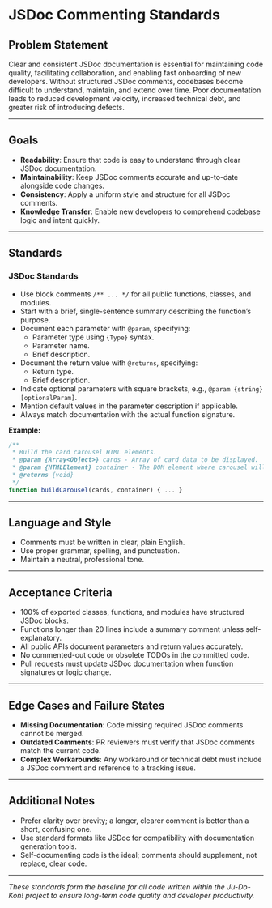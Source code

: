 # JSDoc Commenting Standards

## Problem Statement

Clear and consistent JSDoc documentation is essential for maintaining code quality, facilitating collaboration, and enabling fast onboarding of new developers. Without structured JSDoc comments, codebases become difficult to understand, maintain, and extend over time. Poor documentation leads to reduced development velocity, increased technical debt, and greater risk of introducing defects.

---

## Goals

- **Readability**: Ensure that code is easy to understand through clear JSDoc documentation.
- **Maintainability**: Keep JSDoc comments accurate and up-to-date alongside code changes.
- **Consistency**: Apply a uniform style and structure for all JSDoc comments.
- **Knowledge Transfer**: Enable new developers to comprehend codebase logic and intent quickly.

---

## Standards

### JSDoc Standards

- Use block comments `/** ... */` for all public functions, classes, and modules.
- Start with a brief, single-sentence summary describing the function’s purpose.
- Document each parameter with `@param`, specifying:
  - Parameter type using `{Type}` syntax.
  - Parameter name.
  - Brief description.
- Document the return value with `@returns`, specifying:
  - Return type.
  - Brief description.
- Indicate optional parameters with square brackets, e.g., `@param {string} [optionalParam]`.
- Mention default values in the parameter description if applicable.
- Always match documentation with the actual function signature.

**Example:**

```javascript
/**
 * Build the card carousel HTML elements.
 * @param {Array<Object>} cards - Array of card data to be displayed.
 * @param {HTMLElement} container - The DOM element where carousel will be injected.
 * @returns {void}
 */
function buildCarousel(cards, container) { ... }
```

---

## Language and Style

- Comments must be written in clear, plain English.
- Use proper grammar, spelling, and punctuation.
- Maintain a neutral, professional tone.

---

## Acceptance Criteria

- 100% of exported classes, functions, and modules have structured JSDoc blocks.
- Functions longer than 20 lines include a summary comment unless self-explanatory.
- All public APIs document parameters and return values accurately.
- No commented-out code or obsolete TODOs in the committed code.
- Pull requests must update JSDoc documentation when function signatures or logic change.

---

## Edge Cases and Failure States

- **Missing Documentation**: Code missing required JSDoc comments cannot be merged.
- **Outdated Comments**: PR reviewers must verify that JSDoc comments match the current code.
- **Complex Workarounds**: Any workaround or technical debt must include a JSDoc comment and reference to a tracking issue.

---

## Additional Notes

- Prefer clarity over brevity; a longer, clearer comment is better than a short, confusing one.
- Use standard formats like JSDoc for compatibility with documentation generation tools.
- Self-documenting code is the ideal; comments should supplement, not replace, clear code.

---

*These standards form the baseline for all code written within the Ju-Do-Kon! project to ensure long-term code quality and developer productivity.*
